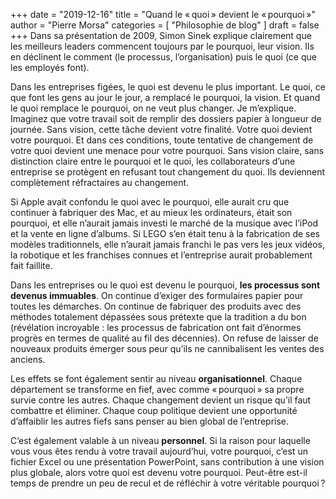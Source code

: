 +++
date        = "2019-12-16"
title       = "Quand le « quoi » devient le « pourquoi »"
author      = "Pierre Morsa"
categories  = [ "Philosophie de blog" ]
draft       = false
+++
Dans sa présentation de 2009, Simon Sinek explique clairement que les meilleurs leaders commencent toujours par le pourquoi, leur vision. Ils en déclinent le comment (le processus, l’organisation) puis le quoi (ce que les employés font).

Dans les entreprises figées, le quoi est devenu le plus important. Le quoi, ce que font les gens au jour le jour, a remplacé le pourquoi, la vision. Et quand le quoi remplace le pourquoi, on ne veut plus changer. Je m’explique. Imaginez que votre travail soit de remplir des dossiers papier à longueur de journée. Sans vision, cette tâche devient votre finalité. Votre quoi devient votre pourquoi. Et dans ces conditions, toute tentative de changement de votre quoi devient une menace pour votre pourquoi. Sans vision claire, sans distinction claire entre le pourquoi et le quoi, les collaborateurs d’une entreprise se protègent en refusant tout changement du quoi. Ils deviennent complètement réfractaires au changement.

Si Apple avait confondu le quoi avec le pourquoi, elle aurait cru que continuer à fabriquer des Mac, et au mieux les ordinateurs, était son pourquoi, et elle n’aurait jamais investi le marché de la musique avec l’iPod et la vente en ligne d’albums. Si LEGO s’en était tenu à la fabrication de ses modèles traditionnels, elle n’aurait jamais franchi le pas vers les jeux vidéos, la robotique et les franchises connues et l’entreprise aurait probablement fait faillite.

Dans les entreprises ou le quoi est devenu le pourquoi, **les processus sont devenus immuables**. On continue d’exiger des formulaires papier pour toutes les démarches. On continue de fabriquer des produits avec des méthodes totalement dépassées sous prétexte que la tradition a du bon (révélation incroyable : les processus de fabrication ont fait d’énormes progrès en termes de qualité au fil des décennies). On refuse de laisser de nouveaux produits émerger sous peur qu’ils ne cannibalisent les ventes des anciens.

Les effets se font également sentir au niveau **organisationnel**. Chaque département se transforme en fief, avec comme « pourquoi » sa propre survie contre les autres. Chaque changement devient un risque qu’il faut combattre et éliminer. Chaque coup politique devient une opportunité d’affaiblir les autres fiefs sans penser au bien global de l’entreprise.

C’est également valable à un niveau **personnel**. Si la raison pour laquelle vous vous êtes rendu à votre travail aujourd’hui, votre pourquoi, c’est un fichier Excel ou une présentation PowerPoint, sans contribution à une vision plus globale, alors votre quoi est devenu votre pourquoi. Peut-être est-il temps de prendre un peu de recul et de réfléchir à votre véritable pourquoi ?
